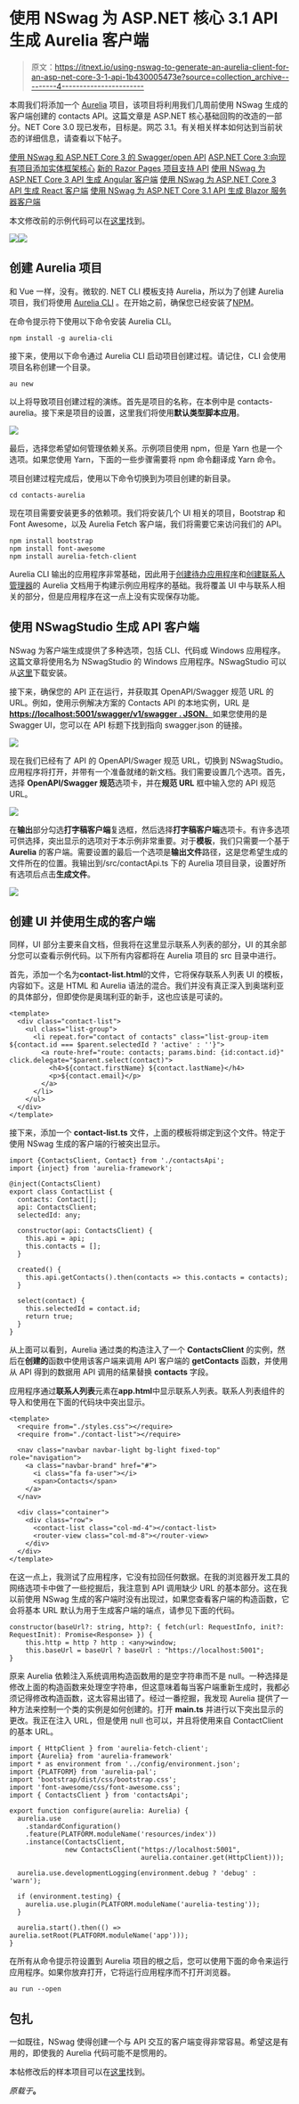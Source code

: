 # 使用 NSwag 为 ASP.NET 核心 3.1 API 生成 Aurelia 客户端

> 原文：<https://itnext.io/using-nswag-to-generate-an-aurelia-client-for-an-asp-net-core-3-1-api-1b430005473e?source=collection_archive---------4----------------------->

本周我们将添加一个 [Aurelia](https://aurelia.io/) 项目，该项目将利用我们几周前使用 NSwag 生成的客户端创建的 contacts API。这篇文章是 ASP.NET 核心基础回购的改造的一部分。NET Core 3.0 现已发布，目标是。网芯 3.1。有关相关样本如何达到当前状态的详细信息，请查看以下帖子。

[使用 NSwag 和 ASP.NET Core 3 的 Swagger/open API](https://elanderson.net/2019/10/swagger-openapi-with-nswag-and-asp-net-core-3/)
[ASP.NET Core 3:向现有项目添加实体框架核心](https://elanderson.net/2019/11/asp-net-core-3-add-entity-framework-core-to-existing-project/)
[新的 Razor Pages 项目支持 API](https://elanderson.net/2019/12/new-razor-pages-application-backed-with-an-api/)
[使用 NSwag 为 ASP.NET Core 3 API 生成 Angular 客户端](https://elanderson.net/2019/12/using-nswag-to-generate-angular-client-for-an-asp-net-core-3-api/)
[使用 NSwag 为 ASP.NET Core 3 API 生成 React 客户端](https://elanderson.net/2019/12/using-nswag-to-generate-react-client-for-an-asp-net-core-3-api/)
[使用 NSwag 为 ASP.NET Core 3.1 API 生成 Blazor 服务器客户端](https://elanderson.net/2020/01/using-nswag-to-generate-blazor-server-client-for-an-asp-net-core-3-1-api/)

本文修改前的示例代码可以在[这里](https://github.com/elanderson/ASP.NET-Core-Basics-Refresh/tree/a7e807f6fb4195caafb357c4b037d01cf41a33aa)找到。

![](img/81b4aec31736025598e693db0b6f46f7.png)![](img/8b152a2b180859c98f0db67f984850d2.png)

## 创建 Aurelia 项目

和 Vue 一样，没有。微软的. NET CLI 模板支持 Aurelia，所以为了创建 Aurelia 项目，我们将使用 [Aurelia CLI](https://aurelia.io/docs/cli) 。在开始之前，确保您已经安装了[NPM](https://www.npmjs.com/get-npm)。

在命令提示符下使用以下命令安装 Aurelia CLI。

```
npm install -g aurelia-cli
```

接下来，使用以下命令通过 Aurelia CLI 启动项目创建过程。请记住，CLI 会使用项目名称创建一个目录。

```
au new
```

以上将导致项目创建过程的演练。首先是项目的名称，在本例中是 contacts-aurelia。接下来是项目的设置，这里我们将使用**默认类型脚本应用**。

![](img/ea7c49e347b4b411d19111ace21b0358.png)

最后，选择您希望如何管理依赖关系。示例项目使用 npm，但是 Yarn 也是一个选项。如果您使用 Yarn，下面的一些步骤需要将 npm 命令翻译成 Yarn 命令。

项目创建过程完成后，使用以下命令切换到为项目创建的新目录。

```
cd contacts-aurelia
```

现在项目需要安装更多的依赖项。我们将安装几个 UI 相关的项目，Bootstrap 和 Font Awesome，以及 Aurelia Fetch 客户端，我们将需要它来访问我们的 API。

```
npm install bootstrap
npm install font-awesome
npm install aurelia-fetch-client
```

Aurelia CLI 输出的应用程序非常基础，因此用于[创建待办应用程序](https://aurelia.io/docs/tutorials/creating-a-todo-app)和[创建联系人管理器](https://aurelia.io/docs/tutorials/creating-a-contact-manager)的 Aurelia 文档用于构建示例应用程序的基础。我将覆盖 UI 中与联系人相关的部分，但是应用程序在这一点上没有实现保存功能。

## 使用 NSwagStudio 生成 API 客户端

NSwag 为客户端生成提供了多种选项，包括 CLI、代码或 Windows 应用程序。这篇文章将使用名为 NSwagStudio 的 Windows 应用程序。NSwagStudio 可以从[这里](http://rsuter.com/Projects/NSwagStudio/installer.php)下载安装。

接下来，确保您的 API 正在运行，并获取其 OpenAPI/Swagger 规范 URL 的 URL。例如，使用示例解决方案的 Contacts API 的本地实例，URL 是[**https://localhost:5001/swagger/v1/swagger . JSON**。](https://localhost:5001/swagger/v1/swagger.json.)如果您使用的是 Swagger UI，您可以在 API 标题下找到指向 swagger.json 的链接。

![](img/4dd0fb32538fc74208cfc7ce5a7ed9d2.png)

现在我们已经有了 API 的 OpenAPI/Swager 规范 URL，切换到 NSwagStudio。应用程序将打开，并带有一个准备就绪的新文档。我们需要设置几个选项。首先，选择 **OpenAPI/Swagger 规范**选项卡，并在**规范 URL** 框中输入您的 API 规范 URL。

![](img/55c9cfbbf7712cd57830f1736dc579ed.png)

在**输出**部分勾选**打字稿客户端**复选框，然后选择**打字稿客户端**选项卡。有许多选项可供选择，突出显示的选项对于本示例非常重要。对于**模板**，我们只需要一个基于 **Aurelia** 的客户端。需要设置的最后一个选项是**输出文件**路径，这是您希望生成的文件所在的位置。我输出到/src/contactApi.ts 下的 Aurelia 项目目录，设置好所有选项后点击**生成文件**。

![](img/a3e7c35b5d60abf5214c776abacf48c1.png)

## 创建 UI 并使用生成的客户端

同样，UI 部分主要来自文档，但我将在这里显示联系人列表的部分，UI 的其余部分您可以查看示例代码。以下所有内容都将在 Aurelia 项目的 src 目录中进行。

首先，添加一个名为**contact-list.html**的文件，它将保存联系人列表 UI 的模板，内容如下。这是 HTML 和 Aurelia 语法的混合。我们并没有真正深入到奥瑞利亚的具体部分，但即使你是奥瑞利亚的新手，这也应该是可读的。

```
<template>
  <div class="contact-list">
    <ul class="list-group">
      <li repeat.for="contact of contacts" class="list-group-item ${contact.id === $parent.selectedId ? 'active' : ''}">
        <a route-href="route: contacts; params.bind: {id:contact.id}" click.delegate="$parent.select(contact)">
          <h4>${contact.firstName} ${contact.lastName}</h4>
          <p>${contact.email}</p>
        </a>
      </li>
    </ul>
  </div>
</template>
```

接下来，添加一个 **contact-list.ts** 文件，上面的模板将绑定到这个文件。特定于使用 NSwag 生成的客户端的行被突出显示。

```
import {ContactsClient, Contact} from './contactsApi';
import {inject} from 'aurelia-framework';

@inject(ContactsClient)
export class ContactList {
  contacts: Contact[];
  api: ContactsClient;
  selectedId: any;

  constructor(api: ContactsClient) {
    this.api = api;
    this.contacts = [];
  }

  created() {
    this.api.getContacts().then(contacts => this.contacts = contacts);
  }

  select(contact) {
    this.selectedId = contact.id;
    return true;
  }
}
```

从上面可以看到，Aurelia 通过类的构造注入了一个 **ContactsClient** 的实例，然后在**创建的**函数中使用该客户端来调用 API 客户端的 **getContacts** 函数，并使用从 API 得到的数据用 API 调用的结果替换 **contacts** 字段。

应用程序通过**联系人列表**元素在**app.html**中显示联系人列表。联系人列表组件的导入和使用在下面的代码块中突出显示。

```
<template>
  <require from="./styles.css"></require>
  <require from="./contact-list"></require>

  <nav class="navbar navbar-light bg-light fixed-top" role="navigation">
    <a class="navbar-brand" href="#">
      <i class="fa fa-user"></i>
      <span>Contacts</span>
    </a>
  </nav>

  <div class="container">
    <div class="row">
      <contact-list class="col-md-4"></contact-list>
      <router-view class="col-md-8"></router-view>
    </div>
  </div>
</template>
```

在这一点上，我测试了应用程序，它没有拉回任何数据。在我的浏览器开发工具的网络选项卡中做了一些挖掘后，我注意到 API 调用缺少 URL 的基本部分。这在我以前使用 NSwag 生成的客户端时没有出现过，如果您查看客户端的构造函数，它会将基本 URL 默认为用于生成客户端的端点，请参见下面的代码。

```
constructor(baseUrl?: string, http?: { fetch(url: RequestInfo, init?: RequestInit): Promise<Response> }) {
    this.http = http ? http : <any>window;
    this.baseUrl = baseUrl ? baseUrl : "https://localhost:5001";
}
```

原来 Aurelia 依赖注入系统调用构造函数用的是空字符串而不是 null。一种选择是修改上面的构造函数来处理空字符串，但这意味着每当客户端重新生成时，我都必须记得修改构造函数，这太容易出错了。经过一番挖掘，我发现 Aurelia 提供了一种方法来控制一个类的实例是如何创建的。打开 **main.ts** 并进行以下突出显示的更改。我正在注入 URL，但是使用 null 也可以，并且将使用来自 ContactClient 的基本 URL。

```
import { HttpClient } from 'aurelia-fetch-client';
import {Aurelia} from 'aurelia-framework'
import * as environment from '../config/environment.json';
import {PLATFORM} from 'aurelia-pal';
import 'bootstrap/dist/css/bootstrap.css';
import 'font-awesome/css/font-awesome.css';
import { ContactsClient } from 'contactsApi';

export function configure(aurelia: Aurelia) {
  aurelia.use
    .standardConfiguration()
    .feature(PLATFORM.moduleName('resources/index'))
    .instance(ContactsClient, 
              new ContactsClient("https://localhost:5001",
                                 aurelia.container.get(HttpClient)));

  aurelia.use.developmentLogging(environment.debug ? 'debug' : 'warn');

  if (environment.testing) {
    aurelia.use.plugin(PLATFORM.moduleName('aurelia-testing'));
  }

  aurelia.start().then(() => aurelia.setRoot(PLATFORM.moduleName('app')));
}
```

在所有从命令提示符设置到 Aurelia 项目的根之后，您可以使用下面的命令来运行应用程序。如果你放弃打开，它将运行应用程序而不打开浏览器。

```
au run --open
```

## 包扎

一如既往，NSwag 使得创建一个与 API 交互的客户端变得非常容易。希望这是有用的，即使我的 Aurelia 代码可能不是惯用的。

本帖修改后的样本项目可以在[这里](https://github.com/elanderson/ASP.NET-Core-Basics-Refresh/tree/ce90da48353633653f4c2c194fdc597abe18a150)找到。

*原载于*[](https://elanderson.net/2020/02/using-nswag-to-generate-an-aurelia-client-for-an-asp-net-core-3-1-api/)**。**